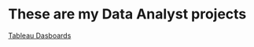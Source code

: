 # These are my Data Analyst projects

[Tableau Dasboards](https://public.tableau.com/app/profile/rahib.khandaker/vizzes)
